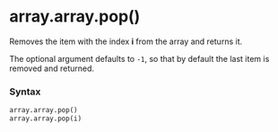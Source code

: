 # array.array.pop()

Removes the item with the index **i** from the array and returns it.

The optional argument defaults to `-1`, so that by default the last item is removed and returned.

### Syntax

```python
array.array.pop()
array.array.pop(i)
```